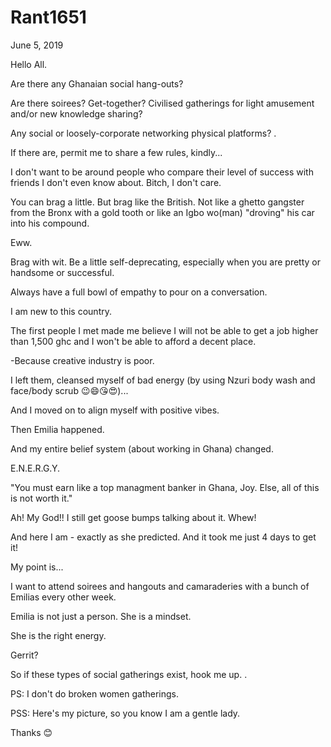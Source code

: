 # Rant1651


June 5, 2019

Hello All.

Are there any Ghanaian social hang-outs?

Are there soirees? Get-together? Civilised gatherings for light amusement and/or new knowledge sharing?

Any social or loosely-corporate networking physical platforms?
.

If there are, permit me to share a few rules, kindly...

I don't want to be around people who compare their level of success with friends I don't even know about. Bitch, I don't care. 

You can brag a little. But brag like the British. Not like a ghetto gangster from the Bronx with a gold tooth or like an Igbo wo(man) "droving" his car into his compound. 

Eww.

Brag with wit. Be a little self-deprecating, especially when you are pretty or handsome or successful. 

Always have a full bowl of empathy to pour on a conversation.

I am new to this country.

The first people I met made me believe I will not be able to get a job higher than 1,500 ghc and I won't be able to afford a decent place.

-Because creative industry is poor.

I left them, cleansed myself of bad energy (by using Nzuri body wash and face/body scrub 😉😄😘😍)...

And I moved on to align myself with positive vibes.

Then Emilia happened.

And my entire belief system (about working in Ghana) changed.

E.N.E.R.G.Y.

"You must earn like a top managment banker in Ghana, Joy. Else, all of this is not worth it."

Ah! My God!! I still get goose bumps talking about it. Whew!

And here I am - exactly as she predicted. And it took me just 4 days to get it!

My point is...

I want to attend soirees and hangouts and camaraderies with a bunch of Emilias every other week.

Emilia is not just a person. She is a mindset.

She is the right energy. 

Gerrit?

So if these types of social gatherings exist, hook me up.
.

PS: I don't do broken women gatherings.

PSS: Here's my picture, so you know I am a gentle lady. 

Thanks 😊